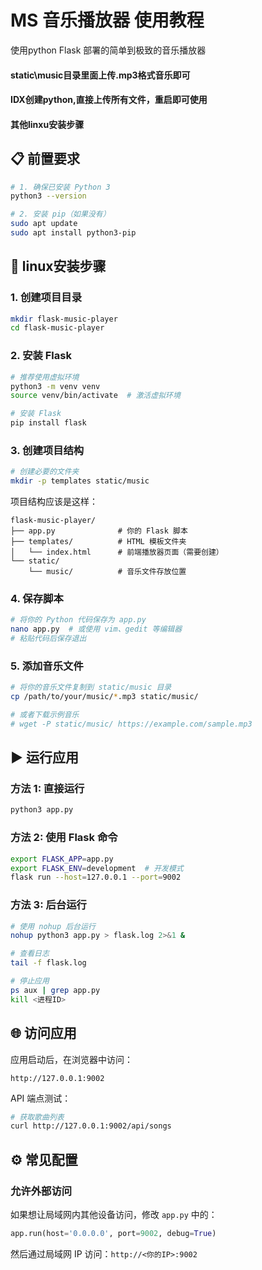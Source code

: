 # MS 音乐播放器  使用教程

使用python Flask 部署的简单到极致的音乐播放器

#### static\music目录里面上传.mp3格式音乐即可

#### IDX创建python,直接上传所有文件，重启即可使用

#### 其他linxu安装步骤

## 📋 前置要求

```bash
# 1. 确保已安装 Python 3
python3 --version

# 2. 安装 pip（如果没有）
sudo apt update
sudo apt install python3-pip
```

## 🚀  linux安装步骤

### 1. 创建项目目录

```bash
mkdir flask-music-player
cd flask-music-player
```

### 2. 安装 Flask

```bash
# 推荐使用虚拟环境
python3 -m venv venv
source venv/bin/activate  # 激活虚拟环境

# 安装 Flask
pip install flask
```

### 3. 创建项目结构

```bash
# 创建必要的文件夹
mkdir -p templates static/music
```

项目结构应该是这样：

```
flask-music-player/
├── app.py              # 你的 Flask 脚本
├── templates/          # HTML 模板文件夹
│   └── index.html      # 前端播放器页面（需要创建）
└── static/
    └── music/          # 音乐文件存放位置
```

### 4. 保存脚本

```bash
# 将你的 Python 代码保存为 app.py
nano app.py  # 或使用 vim、gedit 等编辑器
# 粘贴代码后保存退出
```

### 5. 添加音乐文件

```bash
# 将你的音乐文件复制到 static/music 目录
cp /path/to/your/music/*.mp3 static/music/

# 或者下载示例音乐
# wget -P static/music/ https://example.com/sample.mp3
```

## ▶️ 运行应用

### 方法 1: 直接运行

```bash
python3 app.py
```

### 方法 2: 使用 Flask 命令

```bash
export FLASK_APP=app.py
export FLASK_ENV=development  # 开发模式
flask run --host=127.0.0.1 --port=9002
```

### 方法 3: 后台运行

```bash
# 使用 nohup 后台运行
nohup python3 app.py > flask.log 2>&1 &

# 查看日志
tail -f flask.log

# 停止应用
ps aux | grep app.py
kill <进程ID>
```

## 🌐 访问应用

应用启动后，在浏览器中访问：

```
http://127.0.0.1:9002
```

API 端点测试：

```bash
# 获取歌曲列表
curl http://127.0.0.1:9002/api/songs
```

## ⚙️ 常见配置

### 允许外部访问

如果想让局域网内其他设备访问，修改 `app.py` 中的：

```python
app.run(host='0.0.0.0', port=9002, debug=True)
```

然后通过局域网 IP 访问：`http://<你的IP>:9002`
